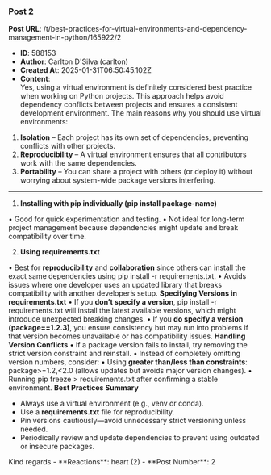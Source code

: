 ### Post 2
**Post URL**: /t/best-practices-for-virtual-environments-and-dependency-management-in-python/165922/2
- **ID**: 588153
- **Author**: Carlton D'Silva (carlton)
- **Created At**: 2025-01-31T06:50:45.102Z
- **Content**:  
  Yes, using a virtual environment is definitely considered best practice when working on Python projects. This approach helps avoid dependency conflicts between projects and ensures a consistent development environment. The main reasons why you should use virtual environments:
<ol>
<li>
<strong>Isolation</strong> – Each project has its own set of dependencies, preventing conflicts with other projects.
</li>
<li>
<strong>Reproducibility</strong> – A virtual environment ensures that all contributors work with the same dependencies.
</li>
<li>
<strong>Portability</strong> – You can share a project with others (or deploy it) without worrying about system-wide package versions interfering.
</li>
</ol>
<hr>
<ol>
<li><strong>Installing with pip individually (pip install package-name)</strong></li>
</ol>
• Good for quick experimentation and testing.
• Not ideal for long-term project management because dependencies might update and break compatibility over time.
<ol start="2">
<li><strong>Using requirements.txt</strong></li>
</ol>
• Best for <strong>reproducibility</strong> and <strong>collaboration</strong> since others can install the exact same dependencies using pip install -r requirements.txt.
• Avoids issues where one developer uses an updated library that breaks compatibility with another developer’s setup.
<strong>Specifying Versions in requirements.txt</strong>
• If you <strong>don’t specify a version</strong>, pip install -r requirements.txt will install the latest available versions, which might introduce unexpected breaking changes.
• If you <strong>do specify a version (package==1.2.3)</strong>, you ensure consistency but may run into problems if that version becomes unavailable or has compatibility issues.
<strong>Handling Version Conflicts</strong>
• If a package version fails to install, try removing the strict version constraint and reinstall.
• Instead of completely omitting version numbers, consider:
• Using <strong>greater than/less than constraints</strong>: package&gt;=1.2,&lt;2.0 (allows updates but avoids major version changes).
• Running pip freeze &gt; requirements.txt after confirming a stable environment.
<strong>Best Practices Summary</strong>
<ul>
<li>Always use a virtual environment (e.g., venv or conda).</li>
<li>Use a <strong>requirements.txt</strong> file for reproducibility.</li>
<li>Pin versions cautiously—avoid unnecessary strict versioning unless needed.</li>
<li>Periodically review and update dependencies to prevent using outdated or insecure packages.</li>
</ul>
Kind regards
- **Reactions**: heart (2)
- **Post Number**: 2

